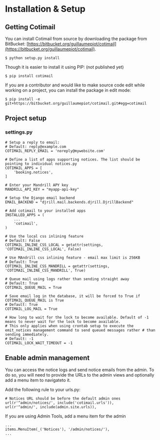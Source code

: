 Installation & Setup
====================

Getting Cotimail
----------------

You can install Cotimail from source by downloading the package from BitBucket: [https://bitbucket.org/guillaumepiot/cotimail](https://bitbucket.org/guillaumepiot/cotimail).

	$ python setup.py install

Though it is easier to install it using PIP: (not published yet)

	$ pip install cotimail

If you are a contributor and would like to make source code edit while working on a project, you can install the package in edit mode:

	$ pip install -e git+https://bitbucket.org/guillaumepiot/cotimail.git#egg=cotimail
	
	
Project setup
-------------

### settings.py

	# Setup a reply to email:
	# Default: reply@example.com
	COTIMAIL_REPLY_EMAIL = 'noreply@mywebsite.com'

	# Define a list of apps supporting notices. The list should be pointing to individual notices.py
	COTIMAIL_APPS = [
		'booking.notices',
	]
		
	# Enter your Mandrill APY key
	MANDRILL_API_KEY = "myapp-api-key"
		
	# Setup the Django email backend
	EMAIL_BACKEND = "djrill.mail.backends.djrill.DjrillBackend"

	# Add cotimail to your installed apps
	INSTALLED_APPS = (
		...
	    'cotimail',
	)

	# Use the local css inlining feature
	# Default: False
	COTIMAIL_INLINE_CSS_LOCAL = getattr(settings, 'COTIMAIL_INLINE_CSS_LOCAL', False)

	# Use MAndrill css inlining feature - email max limit is 256KB
	# Default: True
	COTIMAIL_INLINE_CSS_MANDRILL = getattr(settings, 'COTIMAIL_INLINE_CSS_MANDRILL', True)

	# Queue mail using logs rather than sending straight away
	# Default: True
	COTIMAIL_QUEUE_MAIL = True

	# Save email log in the database, it will be forced to True if COTIMAIL_QUEUE_MAIL is True
	# Default: True
	COTIMAIL_LOG_MAIL = True

	# How long to wait for the lock to become available. Default of -1 means to never wait for the lock to become available.
	# This only applies when using crontab setup to execute the emit_notices management command to send queued messages rather # than sending immediately.
	# Default: -1
	COTIMAIL_LOCK_WAIT_TIMEOUT = -1






Enable admin management
-----------------------

You can access the notice logs and send notice emails from the admin. To do so, you will need to provide the URLs to the admin views and optionally add a menu item to navigateto it.

Add the following rule to your urls.py:

	# Notices URL should be before the default admin ones
	url(r'^admin/notices/', include('cotimail.urls')),
	url(r'^admin/', include(admin.site.urls)),

If you are using Admin Tools, add a menu item for the admin

	...
	items.MenuItem(_('Notices'), '/admin/notices/'),
	...
